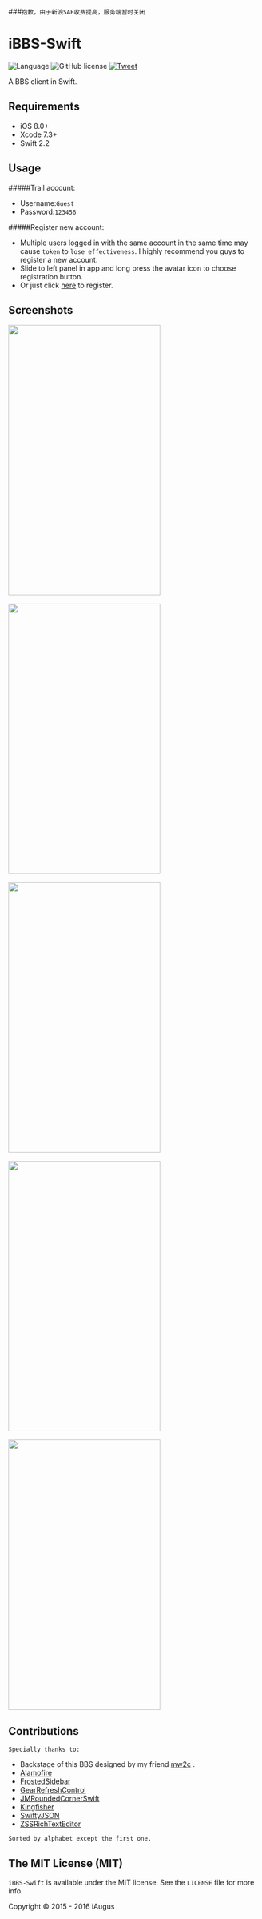 ###`抱歉，由于新浪SAE收费提高，服务端暂时关闭`
# iBBS-Swift
![Language](https://img.shields.io/badge/language-Swift%202.2-orange.svg)
![GitHub license](http://img.shields.io/github/license/mashape/apistatus.svg)
[![Tweet](https://img.shields.io/badge/Tweet-%40iAugux-1B95E0.svg)](https://twitter.com/iaugux)

A BBS client in Swift.
 
## Requirements

- iOS 8.0+
- Xcode 7.3+
- Swift 2.2
 
## Usage

#####Trail account:

- Username:``Guest``
- Password:``123456``

#####Register new account:

- Multiple users logged in with the same account in the same time may cause ``token`` to ``lose effectiveness``. I highly recommend you guys to register a new account.
- Slide to left panel in app and long press the avatar icon to choose registration button.
- Or just click [here](http://obbs.sinaapp.com) to register.

## Screenshots

<div> 
<img src="https://raw.githubusercontent.com/iAugux/ProjectScreenshots/master/iBBS/4.gif" width="304" height="540"/>
</div>
</br>

<div>
<img src="https://raw.githubusercontent.com/iAugux/ProjectScreenshots/master/iBBS/5.gif" width="304" height="540"/>
</div>
</br>

<div>
<img src="https://raw.githubusercontent.com/iAugux/ProjectScreenshots/master/iBBS/1.gif" width="304" height="540"/>
</div>
</br>

<div>
<img src="https://raw.githubusercontent.com/iAugux/ProjectScreenshots/master/iBBS/2.gif" width="304" height="540"/>
</div>
</br>

<div>
<img src="https://raw.githubusercontent.com/iAugux/ProjectScreenshots/master/iBBS/3.gif" width="304" height="540"/>
</div>

## Contributions

``Specially thanks to:``

- Backstage of this BBS designed by my friend [mw2c](https://github.com/mw2c) .
- [Alamofire](https://github.com/Alamofire/Alamofire)
- [FrostedSidebar](https://github.com/edekhayser/FrostedSidebar)
- [GearRefreshControl](https://github.com/andreamazz/GearRefreshControl)
- [JMRoundedCornerSwift](https://github.com/raozhizhen/JMRoundedCornerSwift)
- [Kingfisher](https://github.com/onevcat/Kingfisher)
- [SwiftyJSON](https://github.com/SwiftyJSON/SwiftyJSON)
- [ZSSRichTextEditor](https://github.com/nnhubbard/ZSSRichTextEditor)

``Sorted by alphabet except the first one.`` 
 
## The MIT License (MIT)
`iBBS-Swift` is available under the MIT license. See the `LICENSE` file for more info.

Copyright © 2015 - 2016 iAugus



